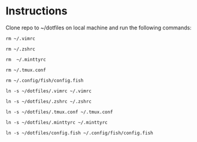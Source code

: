 # Instructions

Clone repo to ~/dotfiles on local machine and run the following commands:

```
rm ~/.vimrc

rm ~/.zshrc

rm  ~/.minttyrc

rm ~/.tmux.conf

rm ~/.config/fish/config.fish

ln -s ~/dotfiles/.vimrc ~/.vimrc 

ln -s ~/dotfiles/.zshrc ~/.zshrc

ln -s ~/dotfiles/.tmux.conf ~/.tmux.conf

ln -s ~/dotfiles/.minttyrc ~/.minttyrc

ln -s ~/dotfiles/config.fish ~/.config/fish/config.fish
```
